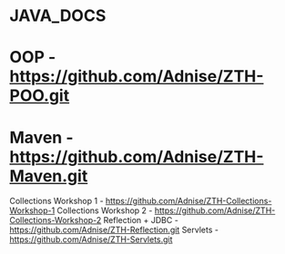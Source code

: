 # JAVA_DOCS
# OOP - https://github.com/Adnise/ZTH-POO.git
# Maven - https://github.com/Adnise/ZTH-Maven.git
Collections Workshop 1 - https://github.com/Adnise/ZTH-Collections-Workshop-1
Collections Workshop 2 - https://github.com/Adnise/ZTH-Collections-Workshop-2
Reflection + JDBC - https://github.com/Adnise/ZTH-Reflection.git
Servlets - https://github.com/Adnise/ZTH-Servlets.git
